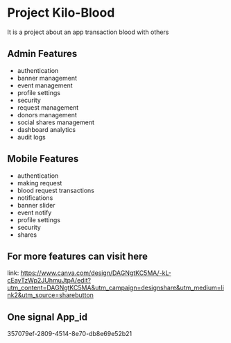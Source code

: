 
# Project Kilo-Blood

It is a project about an app transaction blood with others

## Admin Features

- authentication
- banner management
- event management
- profile settings
- security
- request management
- donors management
- social shares management
- dashboard analytics
- audit logs

## Mobile Features

- authentication
- making request
- blood request transactions
- notifications
- banner slider
- event notify
- profile settings
- security
- shares

## For more features can visit here

link: https://www.canva.com/design/DAGNgtKC5MA/-kL-cEayTzWp2JUhmuJtpA/edit?utm_content=DAGNgtKC5MA&utm_campaign=designshare&utm_medium=link2&utm_source=sharebutton

## One signal App_id

357079ef-2809-4514-8e70-db8e69e52b21
